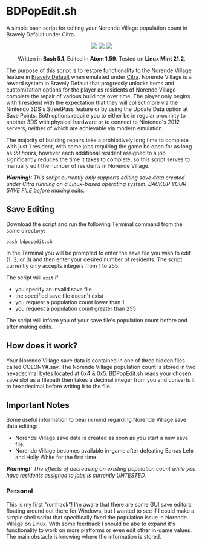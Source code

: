 # BDPopEdit.sh
A simple bash script for editing your Norende Village population count in Bravely Default under Citra.

<p align=center><img src="https://img.shields.io/badge/Shell_Script-121011?style=for-the-badge&logo=gnu-bash&logoColor=white">  <img src="https://img.shields.io/badge/Atom-66595C?style=for-the-badge&logo=Atom&logoColor=white">  <img src="https://img.shields.io/badge/Linux_Mint-87CF3E?style=for-the-badge&logo=linux-mint&logoColor=white"></p>
<p align=center>Written in <b>Bash 5.1</b>. Edited in <b>Atom 1.59</b>. Tested on <b>Linux Mint 21.2</b>.</p>

The purpose of this script is to restore functionality to the Norende Village feature in <a href="https://en.wikipedia.org/wiki/Bravely_Default">Bravely Default</a> when emulated under <a href="https://github.com/citra-emu/citra">Citra</a>.  Norende Village is a reward system in Bravely Default that progressly unlocks items and customization options for the player as residents of Norende Village complete the repair of various buildings over time.  The player only begins with 1 resident with the expectation that they will collect more via the Nintendo 3DS's StreetPass feature or by using the Update Data option at Save Points.  Both options require you to either be in regular proximity to another 3DS with physical hardware or to connect to Nintendo's 2012 servers, neither of which are achievable via modern emulation.

The majority of building repairs take a prohibitively long time to complete with just 1 resident, with some jobs requiring the game be open for as long as *99 hours*, however each additional resident assigned to a job significantly reduces the time it takes to complete, so this script serves to manually edit the number of residents in Norende Village.

***Warning!:*** *This script currently only supports editing save data created under Citra running on a Linux-based operating system.  BACKUP YOUR SAVE FILE before making edits.*

## Save Editing
Download the script and run the following Terminal command from the same directory:
```
bash bdpopedit.sh
```
In the Terminal you will be prompted to enter the save file you wish to edit (1, 2, or 3) and then enter your desired number of residents.  The script currently only accepts integers from 1 to 255.

The script will `exit` if
- you specify an invalid save file
- the specified save file doesn't exist
- you request a population count lower than 1
- you request a population count greater than 255

The script will inform you of your save file's population count before and after making edits.

## How does it work?
Your Norende Village save data is contained in one of three hidden files called COLONY#.sav.  The Norende Village population count is stored in two hexadecimal bytes located at 0x4 & 0x5.  BDPopEdit.sh reads your chosen save slot as a filepath then takes a decimal integer from you and converts it to hexadecimal before writing it to the file.

## Important Notes
Some useful information to bear in mind regarding Norende Village save data editing:
- Norende Village save data is created as soon as you start a new save file.
- Norende Village becomes available in-game after defeating Barras Lehr and Holly White for the first time.

***Warning!:*** *The effects of decreasing an existing population count while you have residents assigned to jobs is currently UNTESTED.*

### Personal
This is my first "romhack"!  I'm aware that there are some GUI save editors floating around out there for Windows, but I wanted to see if I could make a simple shell script that specifically fixed the population issue in Norende Village on Linux.  With some feedback I should be abe to expand it's functionality to work on more platforms or even edit other in-game values.  The main obstacle is knowing where the information is stored.

